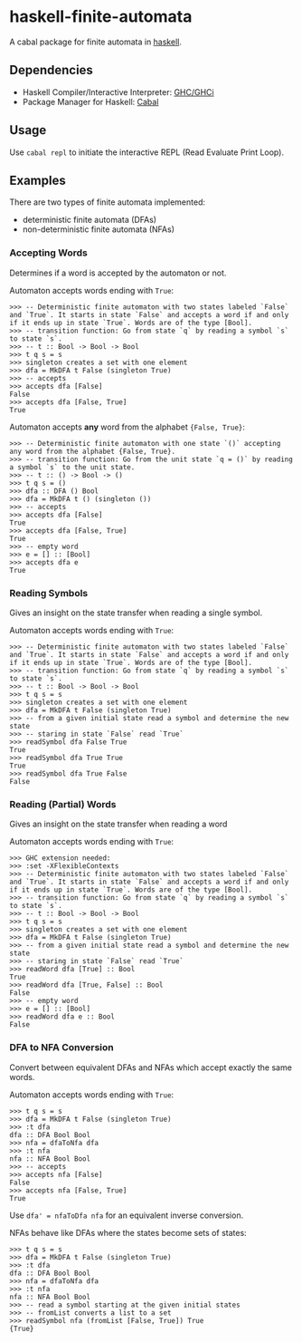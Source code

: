 # haskell-finite-automata
A cabal package for finite automata in [haskell](https://www.haskell.org).

## Dependencies
- Haskell Compiler/Interactive Interpreter: [GHC/GHCi](https://www.haskell.org/ghc)
- Package Manager for Haskell: [Cabal](https://www.haskell.org/cabal)

## Usage
Use `cabal repl` to initiate the interactive REPL (Read Evaluate Print Loop).

## Examples

There are two types of finite automata implemented:
* deterministic finite automata (DFAs)
* non-deterministic finite automata (NFAs)

### Accepting Words
Determines if a word is accepted by the automaton or not.

Automaton accepts words ending with `True`:
```
>>> -- Deterministic finite automaton with two states labeled `False` and `True`. It starts in state `False` and accepts a word if and only if it ends up in state `True`. Words are of the type [Bool].
>>> -- transition function: Go from state `q` by reading a symbol `s` to state `s`.
>>> -- t :: Bool -> Bool -> Bool
>>> t q s = s
>>> singleton creates a set with one element
>>> dfa = MkDFA t False (singleton True)
>>> -- accepts
>>> accepts dfa [False]
False
>>> accepts dfa [False, True]
True
```

Automaton accepts **any** word from the alphabet `{False, True}`:
```
>>> -- Deterministic finite automaton with one state `()` accepting any word from the alphabet {False, True}.
>>> -- transition function: Go from the unit state `q = ()` by reading a symbol `s` to the unit state.
>>> -- t :: () -> Bool -> ()
>>> t q s = ()
>>> dfa :: DFA () Bool
>>> dfa = MkDFA t () (singleton ())
>>> -- accepts
>>> accepts dfa [False]
True
>>> accepts dfa [False, True]
True
>>> -- empty word
>>> e = [] :: [Bool]
>>> accepts dfa e
True
```

### Reading Symbols
Gives an insight on the state transfer when reading a single symbol.

Automaton accepts words ending with `True`:
```
>>> -- Deterministic finite automaton with two states labeled `False` and `True`. It starts in state `False` and accepts a word if and only if it ends up in state `True`. Words are of the type [Bool].
>>> -- transition function: Go from state `q` by reading a symbol `s` to state `s`.
>>> -- t :: Bool -> Bool -> Bool
>>> t q s = s
>>> singleton creates a set with one element
>>> dfa = MkDFA t False (singleton True)
>>> -- from a given initial state read a symbol and determine the new state
>>> -- staring in state `False` read `True`
>>> readSymbol dfa False True
True
>>> readSymbol dfa True True
True
>>> readSymbol dfa True False
False
```

### Reading (Partial) Words
Gives an insight on the state transfer when reading a word

Automaton accepts words ending with `True`:
```
>>> GHC extension needed:
>>> :set -XFlexibleContexts
>>> -- Deterministic finite automaton with two states labeled `False` and `True`. It starts in state `False` and accepts a word if and only if it ends up in state `True`. Words are of the type [Bool].
>>> -- transition function: Go from state `q` by reading a symbol `s` to state `s`.
>>> -- t :: Bool -> Bool -> Bool
>>> t q s = s
>>> singleton creates a set with one element
>>> dfa = MkDFA t False (singleton True)
>>> -- from a given initial state read a symbol and determine the new state
>>> -- staring in state `False` read `True`
>>> readWord dfa [True] :: Bool
True
>>> readWord dfa [True, False] :: Bool
False
>>> -- empty word
>>> e = [] :: [Bool]
>>> readWord dfa e :: Bool
False
```

### DFA to NFA Conversion
Convert between equivalent DFAs and NFAs which accept exactly the same words.

Automaton accepts words ending with `True`:
```
>>> t q s = s
>>> dfa = MkDFA t False (singleton True)
>>> :t dfa
dfa :: DFA Bool Bool
>>> nfa = dfaToNfa dfa
>>> :t nfa
nfa :: NFA Bool Bool
>>> -- accepts
>>> accepts nfa [False]
False
>>> accepts nfa [False, True]
True
```
Use `dfa' = nfaToDfa nfa` for an equivalent inverse conversion.

NFAs behave like DFAs where the states become sets of states:
```
>>> t q s = s
>>> dfa = MkDFA t False (singleton True)
>>> :t dfa
dfa :: DFA Bool Bool
>>> nfa = dfaToNfa dfa
>>> :t nfa
nfa :: NFA Bool Bool
>>> -- read a symbol starting at the given initial states
>>> -- fromList converts a list to a set
>>> readSymbol nfa (fromList [False, True]) True
{True}
```
